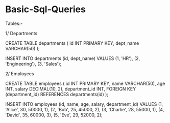 # Basic-Sql-Queries

Tables:-

1/ Departments 

CREATE TABLE departments (
    id INT PRIMARY KEY,
    dept_name VARCHAR(50)
);

INSERT INTO departments (id, dept_name) VALUES
(1, 'HR'),
(2, 'Engineering'),
(3, 'Sales');


2/ Employees 

CREATE TABLE employees (
    id INT PRIMARY KEY,
    name VARCHAR(50),
    age INT,
    salary DECIMAL(10, 2),
    department_id INT,
    FOREIGN KEY (department_id) REFERENCES departments(id)
);

INSERT INTO employees (id, name, age, salary, department_id) VALUES
(1, 'Alice', 30, 50000, 1),
(2, 'Bob', 25, 45000, 2),
(3, 'Charlie', 28, 55000, 1),
(4, 'David', 35, 60000, 3),
(5, 'Eve', 29, 52000, 2);
